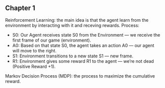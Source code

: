 ## Chapter 1
Reinforcement Learning: the main idea is that the agent learn from the environment by interacting with it and receving rewards. Process:
- S0: Our Agent receives state S0 from the Environment — we receive the first frame of our game (environment).
- A0: Based on that state S0, the agent takes an action A0 — our agent will move to the right.
- S1: Environment transitions to a new state S1 — new frame.
- R1: Environment gives some reward R1 to the agent — we’re not dead (Positive Reward +1).

Markov Decision Process (MDP): the process to maximize the cumulative reward.




